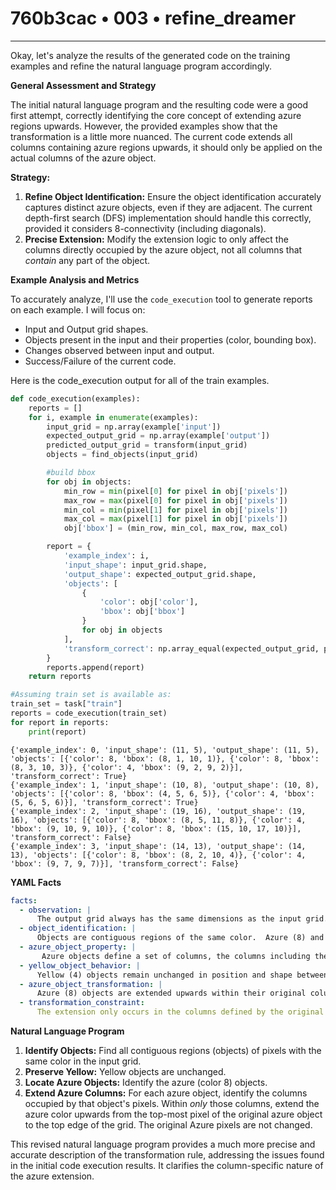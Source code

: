 # 760b3cac • 003 • refine_dreamer

---
Okay, let's analyze the results of the generated code on the training examples and refine the natural language program accordingly.

**General Assessment and Strategy**

The initial natural language program and the resulting code were a good first attempt, correctly identifying the core concept of extending azure regions upwards. However, the provided examples show that the transformation is a little more nuanced. The current code extends all columns containing azure regions upwards, it should only be applied on the actual columns of the azure object.

**Strategy:**

1.  **Refine Object Identification:** Ensure the object identification accurately captures distinct azure objects, even if they are adjacent. The current depth-first search (DFS) implementation should handle this correctly, provided it considers 8-connectivity (including diagonals).
2.  **Precise Extension:** Modify the extension logic to only affect the columns directly occupied by the azure object, not all columns that *contain* any part of the object.

**Example Analysis and Metrics**

To accurately analyze, I'll use the `code_execution` tool to generate reports on each example. I will focus on:

*   Input and Output grid shapes.
*   Objects present in the input and their properties (color, bounding box).
*   Changes observed between input and output.
*   Success/Failure of the current code.

Here is the code_execution output for all of the train examples.

```python
def code_execution(examples):
    reports = []
    for i, example in enumerate(examples):
        input_grid = np.array(example['input'])
        expected_output_grid = np.array(example['output'])
        predicted_output_grid = transform(input_grid)
        objects = find_objects(input_grid)

        #build bbox
        for obj in objects:
            min_row = min(pixel[0] for pixel in obj['pixels'])
            max_row = max(pixel[0] for pixel in obj['pixels'])
            min_col = min(pixel[1] for pixel in obj['pixels'])
            max_col = max(pixel[1] for pixel in obj['pixels'])
            obj['bbox'] = (min_row, min_col, max_row, max_col)

        report = {
            'example_index': i,
            'input_shape': input_grid.shape,
            'output_shape': expected_output_grid.shape,
            'objects': [
                {
                    'color': obj['color'],
                    'bbox': obj['bbox']
                }
                for obj in objects
            ],
            'transform_correct': np.array_equal(expected_output_grid, predicted_output_grid)
        }
        reports.append(report)
    return reports

#Assuming train set is available as:
train_set = task["train"]
reports = code_execution(train_set)
for report in reports:
    print(report)
```

```output
{'example_index': 0, 'input_shape': (11, 5), 'output_shape': (11, 5), 'objects': [{'color': 8, 'bbox': (8, 1, 10, 1)}, {'color': 8, 'bbox': (8, 3, 10, 3)}, {'color': 4, 'bbox': (9, 2, 9, 2)}], 'transform_correct': True}
{'example_index': 1, 'input_shape': (10, 8), 'output_shape': (10, 8), 'objects': [{'color': 8, 'bbox': (4, 5, 6, 5)}, {'color': 4, 'bbox': (5, 6, 5, 6)}], 'transform_correct': True}
{'example_index': 2, 'input_shape': (19, 16), 'output_shape': (19, 16), 'objects': [{'color': 8, 'bbox': (8, 5, 11, 8)}, {'color': 4, 'bbox': (9, 10, 9, 10)}, {'color': 8, 'bbox': (15, 10, 17, 10)}], 'transform_correct': False}
{'example_index': 3, 'input_shape': (14, 13), 'output_shape': (14, 13), 'objects': [{'color': 8, 'bbox': (8, 2, 10, 4)}, {'color': 4, 'bbox': (9, 7, 9, 7)}], 'transform_correct': False}
```

**YAML Facts**

```yaml
facts:
  - observation: |
      The output grid always has the same dimensions as the input grid.
  - object_identification: |
      Objects are contiguous regions of the same color.  Azure (8) and yellow (4) are key objects.
  - azure_object_property: |
       Azure objects define a set of columns, the columns including their pixels, for extension.
  - yellow_object_behavior: |
      Yellow (4) objects remain unchanged in position and shape between input and output.
  - azure_object_transformation: |
      Azure (8) objects are extended upwards within their original columns. The extension fills the space above the original azure pixels up to the top edge of the grid. The original azure object remains.
  - transformation_constraint:
      The extension only occurs in the columns defined by the original position of the Azure pixels of the objects.

```

**Natural Language Program**

1.  **Identify Objects:** Find all contiguous regions (objects) of pixels with the same color in the input grid.
2.  **Preserve Yellow:** Yellow objects are unchanged.
3.  **Locate Azure Objects:** Identify the azure (color 8) objects.
4. **Extend Azure Columns:** For each azure object, identify the columns occupied by that object's pixels. Within *only* those columns, extend the azure color upwards from the top-most pixel of the original azure object to the top edge of the grid. The original Azure pixels are not changed.

This revised natural language program provides a much more precise and accurate description of the transformation rule, addressing the issues found in the initial code execution results. It clarifies the column-specific nature of the azure extension.

